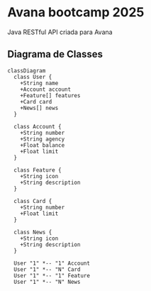 # Avana bootcamp 2025
Java RESTful API criada para Avana 

## Diagrama de Classes

```mermaid
classDiagram
  class User {
    +String name
    +Account account
    +Feature[] features
    +Card card
    +News[] news
  }

  class Account {
    +String number
    +String agency
    +Float balance
    +Float limit
  }

  class Feature {
    +String icon
    +String description
  }

  class Card {
    +String number
    +Float limit
  }

  class News {
    +String icon
    +String description
  }

  User "1" *-- "1" Account
  User "1" *-- "N" Card
  User "1" *-- "1" Feature
  User "1" *-- "N" News
```
